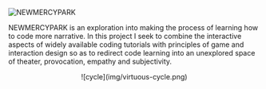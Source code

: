 ![NEWMERCYPARK](https://scontent-iad3-1.cdninstagram.com/t51.2885-15/e35/13734369_1729499383976955_1842327746_n.jpg)

NEWMERCYPARK is an exploration into making the process of learning how to code more narrative. In this project I seek to combine the interactive aspects of widely available coding tutorials with principles of game and interaction design so as to redirect code learning into an unexplored space of theater, provocation, empathy and subjectivity.

<div style="text-align:center" markdown="1"> ![cycle](img/virtuous-cycle.png)</div>